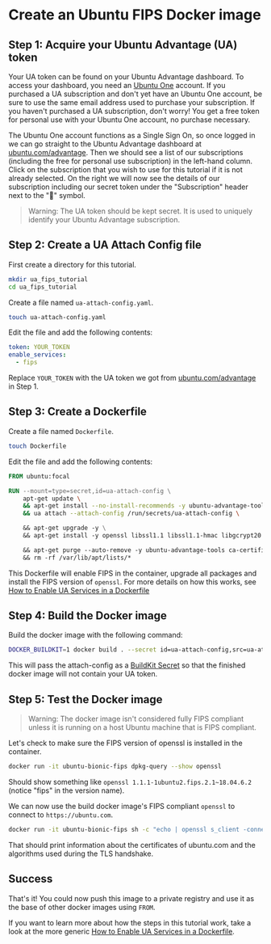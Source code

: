 # Create an Ubuntu FIPS Docker image

## Step 1: Acquire your Ubuntu Advantage (UA) token

Your UA token can be found on your Ubuntu Advantage dashboard. To access your dashboard, you need an [Ubuntu One](https://login.ubuntu.com/) account. If you purchased a UA subscription and don't yet have an Ubuntu One account, be sure to use the same email address used to purchase your subscription. If you haven't purchased a UA subscription, don't worry! You get a free token for personal use with your Ubuntu One account, no purchase necessary.

The Ubuntu One account functions as a Single Sign On, so once logged in we can go straight to the Ubuntu Advantage dashboard at [ubuntu.com/advantage](https://ubuntu.com/advantage). Then we should see a list of our subscriptions (including the free for personal use subscription) in the left-hand column. Click on the subscription that you wish to use for this tutorial if it is not already selected. On the right we will now see the details of our subscription including our secret token under the "Subscription" header next to the "🔗" symbol.

> Warning: The UA token should be kept secret. It is used to uniquely identify your Ubuntu Advantage subscription.

## Step 2: Create a UA Attach Config file

First create a directory for this tutorial.

```bash
mkdir ua_fips_tutorial
cd ua_fips_tutorial
```

Create a file named `ua-attach-config.yaml`.

```bash
touch ua-attach-config.yaml
```

Edit the file and add the following contents:

```yaml
token: YOUR_TOKEN
enable_services:
  - fips
```

Replace `YOUR_TOKEN` with the UA token we got from [ubuntu.com/advantage](https://ubuntu.com/advantage) in Step 1.

## Step 3: Create a Dockerfile

Create a file named `Dockerfile`.

```bash
touch Dockerfile
```

Edit the file and add the following contents:

```dockerfile
FROM ubuntu:focal

RUN --mount=type=secret,id=ua-attach-config \
    apt-get update \
    && apt-get install --no-install-recommends -y ubuntu-advantage-tools ca-certificates \
    && ua attach --attach-config /run/secrets/ua-attach-config \

    && apt-get upgrade -y \
    && apt-get install -y openssl libssl1.1 libssl1.1-hmac libgcrypt20 libgcrypt20-hmac strongswan strongswan-hmac openssh-client openssh-server \

    && apt-get purge --auto-remove -y ubuntu-advantage-tools ca-certificates \
    && rm -rf /var/lib/apt/lists/*
```

This Dockerfile will enable FIPS in the container, upgrade all packages and install the FIPS version of `openssl`. For more details on how this works, see [How to Enable UA Services in a Dockerfile](../howtoguides/enable_ua_in_dockerfile.md)

## Step 4: Build the Docker image

Build the docker image with the following command:

```bash
DOCKER_BUILDKIT=1 docker build . --secret id=ua-attach-config,src=ua-attach-config.yaml -t ubuntu-bionic-fips
```

This will pass the attach-config as a [BuildKit Secret](https://docs.docker.com/develop/develop-images/build_enhancements/#new-docker-build-secret-information) so that the finished docker image will not contain your UA token.

## Step 5: Test the Docker image

> Warning: The docker image isn't considered fully FIPS compliant unless it is running on a host Ubuntu machine that is FIPS compliant.

Let's check to make sure the FIPS version of openssl is installed in the container.

```bash
docker run -it ubuntu-bionic-fips dpkg-query --show openssl
```
Should show something like `openssl 1.1.1-1ubuntu2.fips.2.1~18.04.6.2` (notice "fips" in the version name).

We can now use the build docker image's FIPS compliant `openssl` to connect to `https://ubuntu.com`.

```bash
docker run -it ubuntu-bionic-fips sh -c "echo | openssl s_client -connect ubuntu.com:443"
```

That should print information about the certificates of ubuntu.com and the algorithms used during the TLS handshake.


## Success

That's it! You could now push this image to a private registry and use it as the base of other docker images using `FROM`.

If you want to learn more about how the steps in this tutorial work, take a look at the more generic [How to Enable UA Services in a Dockerfile](../howtoguides/enable_ua_in_dockerfile.md).
